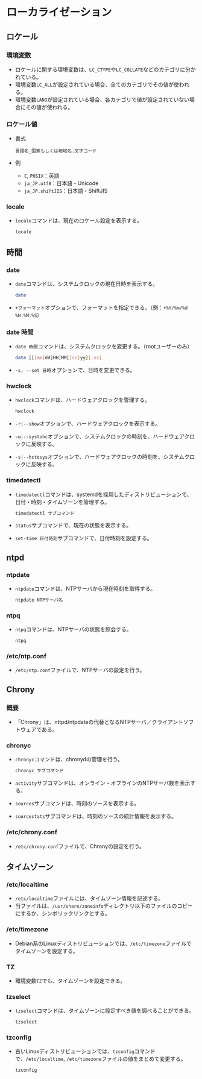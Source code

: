 # ローカライゼーション

## ロケール

### 環境変数

- ロケールに関する環境変数は、`LC_CTYPE`や`LC_COLLATE`などのカテゴリに分かれている。
- 環境変数`LC_ALL`が設定されている場合、全てのカテゴリでその値が使われる。
- 環境変数`LANG`が設定されている場合、各カテゴリで値が設定されていない場合にその値が使われる。

### ロケール値

- 書式

  ```text
  言語名_国家もしくは地域名.文字コード
  ```

- 例
  - `C`, `POSIX`：英語
  - `ja_JP.utf8`：日本語・Unicode
  - `ja_JP.shiftJIS`：日本語・ShiftJIS

### locale

- `locale`コマンドは、現在のロケール設定を表示する。

  ```bash
  locale
  ```

## 時間

### date

- `date`コマンドは、システムクロックの現在日時を表示する。

  ```bash
  date
  ```

- `+フォーマット`オプションで、フォーマットを指定できる。（例：`+%Y/%m/%d %H:%M:%S`）

### date 時間

- `date 時間`コマンドは、システムクロックを変更する。（rootユーザーのみ）

  ```bash
  date [[[mm]dd]HH]MM[[cc]yy][.ss]
  ```

- `-s, --set 日時`オプションで、日時を変更できる。

### hwclock

- `hwclock`コマンドは、ハードウェアクロックを管理する。

  ```bash
  hwclock
  ```

- `-r|--show`オプションで、ハードウェアクロックを表示する。
- `-w|--systohc`オプションで、システムクロックの時刻を、ハードウェアクロックに反映する。
- `-s|--hctosys`オプションで、ハードウェアクロックの時刻を、システムクロックに反映する。

### timedatectl

- `timedatectl`コマンドは、systemdを採用したディストリビューションで、日付・時刻・タイムゾーンを管理する。

  ```bash
  timedatectl サブコマンド
  ```

- `status`サブコマンドで、現在の状態を表示する。
- `set-time 日付時刻`サブコマンドで、日付時刻を設定する。

## ntpd

### ntpdate

- `ntpdate`コマンドは、NTPサーバから現在時刻を取得する。

  ```bash
  ntpdate NTPサーバ名
  ```

### ntpq

- `ntpq`コマンドは、NTPサーバの状態を照会する。

  ```bash
  ntpq
  ```

### /etc/ntp.conf

- `/etc/ntp.conf`ファイルで、NTPサーバの設定を行う。

## Chrony

### 概要

- 「Chrony」は、nttpd/ntpdateの代替となるNTPサーバ／クライアントソフトウェアである。

### chronyc

- `chronyc`コマンドは、chronydの管理を行う。

  ```bash
  chronyc サブコマンド
  ```

- `activity`サブコマンドは、オンライン・オフラインのNTPサーバ数を表示する。
- `sources`サブコマンドは、時刻のソースを表示する。
- `sourcestats`サブコマンドは、時刻のソースの統計情報を表示する。

### /etc/chrony.conf

- `/etc/chrony.conf`ファイルで、Chronyの設定を行う。

## タイムゾーン

### /etc/localtime

- `/etc/localtime`ファイルには、タイムゾーン情報を記述する。
- 当ファイルは、`/usr/share/zoneinfo`ディレクトリ以下のファイルのコピーにするか、シンボリックリンクとする。

### /etc/timezone

- Debian系のLinuxディストリビューションでは、`/etc/timezone`ファイルでタイムゾーンを設定する。

### TZ

- 環境変数`TZ`でも、タイムゾーンを設定できる。

### tzselect

- `tzselect`コマンドは、タイムゾーンに設定すべき値を調べることができる。

  ```bash
  tzselect
  ```

### tzconfig

- 古いLinuxディストリビューションでは、`tzconfig`コマンドで、`/etc/localtime`, `/etc/timezone`ファイルの値をまとめて変更する。

  ```bash
  tzconfig
  ```
